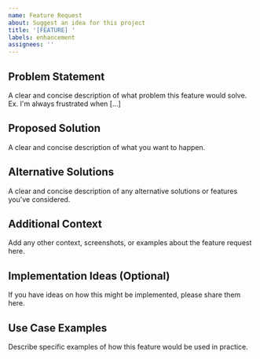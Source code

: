 ```yaml
---
name: Feature Request
about: Suggest an idea for this project
title: '[FEATURE] '
labels: enhancement
assignees: ''
---
```


## Problem Statement
A clear and concise description of what problem this feature would solve. Ex. I'm always frustrated when [...]

## Proposed Solution
A clear and concise description of what you want to happen.

## Alternative Solutions
A clear and concise description of any alternative solutions or features you've considered.

## Additional Context
Add any other context, screenshots, or examples about the feature request here.

## Implementation Ideas (Optional)
If you have ideas on how this might be implemented, please share them here.

## Use Case Examples
Describe specific examples of how this feature would be used in practice.